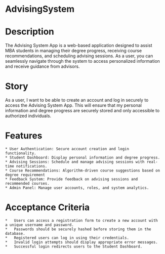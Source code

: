# AdvisingSystem

# Description
The Advising System App is a web-based application designed to assist MBA students in managing their degree progress, receiving course recommendations, and scheduling advising sessions. As a user, you can seamlessly navigate through the system to access personalized information and receive guidance from advisors.

# Story
As a user, I want to be able to create an account and log in securely to access the Advising System App. This will ensure that my personal information and degree progress are securely stored and only accessible to authorized individuals.

# Features

    * User Authentication: Secure account creation and login functionality.
    * Student Dashboard: Display personal information and degree progress.
    * Advising Sessions: Schedule and manage advising sessions with real-time notifications.
    * Course Recommendations: Algorithm-driven course suggestions based on degree requirement
    * Feedback System: Provide feedback on advising sessions and recommended courses.
    * Admin Panel: Manage user accounts, roles, and system analytics.
# Acceptance Criteria
    *   Users can access a registration form to create a new account with a unique username and password.
    *   Passwords should be securely hashed before storing them in the database.
    *   Registered users can log in using their credentials.
    *   Invalid login attempts should display appropriate error messages.
    *   Successful login redirects users to the Student Dashboard.
